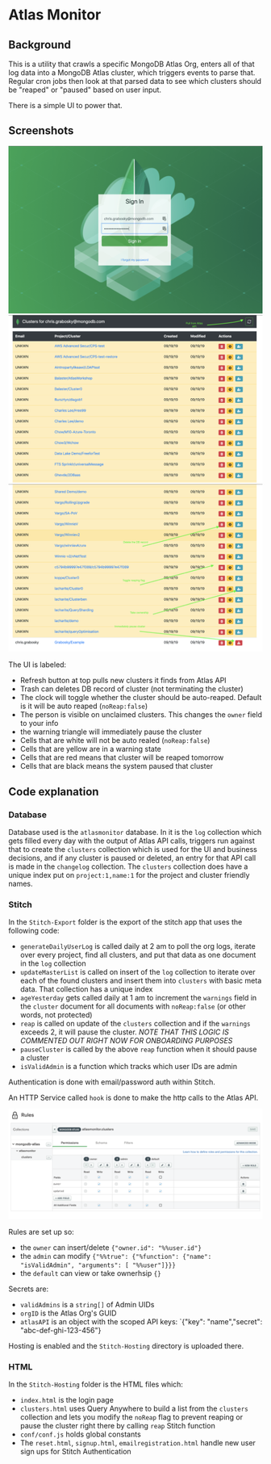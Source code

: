 # Atlas Monitor

## Background
This is a utility that crawls a specific MongoDB Atlas Org, enters all of that log data into a MongoDB Atlas cluster, which triggers events to parse that. Regular cron jobs then look at that parsed data to see which clusters should be "reaped" or "paused" based on user input.

There is a simple UI to power that.

## Screenshots
![](Screenshots/ss01.png)
![](Screenshots/ss02.png)
![](Screenshots/ss03.png)

The UI is labeled:
* Refresh button at top pulls new clusters it finds from Atlas API
* Trash can deletes DB record of cluster (not terminating the cluster)
* The clock will toggle whether the cluster should be auto-reaped. Default is it will be auto reaped (`noReap:false`)
* The person is visible on unclaimed clusters. This changes the `owner` field to your info
* the warning triangle will immediately pause the cluster 
* Cells that are white will not be auto realed (`noReap:false`)
* Cells that are yellow are in a warning state
* Cells that are red means that cluster will be reaped tomorrow
* Cells that are black means the system paused that cluster

## Code explanation
### Database
Database used is the `atlasmonitor` database. In it is the `log` collection which gets filled every day with the output of Atlas API calls, triggers run against that to create the `clusters` collection which is used for the UI and business decisions, and if any cluster is paused or deleted, an entry for that API call is made in the `changelog` collection. The `clusters` collection does have a unique index put on  `project:1,name:1` for the project and cluster friendly names.

### Stitch
In the `Stitch-Export` folder is the export of the stitch app that uses the following code:

* `generateDailyUserLog` is called daily at 2 am to poll the org logs, iterate over every project, find all clusters, and put that data as one document in the `log` collection
* `updateMasterList` is called on insert of the `log` collection to iterate over each of the found clusters and insert them into `clusters` with basic meta data. That collection has a unique index
* `ageYesterday` gets called daily at 1 am to increment the `warnings` field in the `cluster` document for all documents with `noReap:false` (or other words, not protected)
* `reap` is called on update of the `clusters` collection and if the `warnings` exceeds 2, it will pause the cluster. _NOTE THAT THIS LOGIC IS COMMENTED OUT RIGHT NOW FOR ONBOARDING PURPOSES_
* `pauseCluster` is called by the above `reap` function when it should pause a cluster
* `isValidAdmin` is a function which tracks which user IDs are admin

Authentication is done with email/password auth within Stitch.

An HTTP Service called `hook` is done to make the http calls to the Atlas API.

![](Screenshots/ss04.png)

Rules are set up so:
* the `owner` can insert/delete `{"owner.id": "%%user.id"}`
* the `admin` can modify `{"%%true": {"%function": {"name": "isValidAdmin", "arguments": [ "%%user"]}}}`
* the `default` can view or take ownerhsip `{}`

Secrets are:
* `validAdmins` is a `string[]` of Admin UIDs
* `orgID` is the Atlas Org's GUID
* `atlasAPI` is an object with the scoped API keys: `{"key": "name","secret": "abc-def-ghi-123-456"}

Hosting is enabled and the `Stitch-Hosting` directory is uploaded there.

### HTML
In the `Stitch-Hosting` folder is the HTML files which:

* `index.html` is the login page
* `clusters.html` uses Query Anywhere to build a list from the `clusters` collection and lets you modify the `noReap` flag to prevent reaping or pause the cluster right there by calling `reap` Stitch function
* `conf/conf.js` holds global constants 
* The `reset.html`, `signup.html`, `emailregistration.html` handle new user sign ups for Stitch Authentication